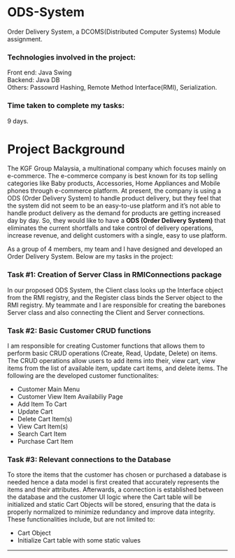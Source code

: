 # ODS-System
Order Delivery System, a DCOMS(Distributed Computer Systems) Module assignment.

### Technologies involved in the project:
Front end: Java Swing <br>
Backend: Java DB <br>
Others: Passowrd Hashing, Remote Method Interface(RMI), Serialization. 

### Time taken to complete my tasks:
9 days.

# Project Background
  The KGF Group Malaysia, a multinational company which focuses mainly on e-commerce. The e-commerce company is best known for its top selling categories like Baby products, Accessories, Home Appliances and Mobile phones through e-commerce platform. At present, the company is using a ODS (Order Delivery System) to handle product delivery, but they feel that the system did not seem to be an easy-to-use platform and it’s not able to handle product delivery as the demand for products are getting increased day by day. So, they would like to have a **ODS (Order Delivery System)** that eliminates the current shortfalls and take control of delivery operations, increase revenue, and delight customers with a single, easy to use platform. 

As a group of 4 members, my team and I have designed and developed an Order Delivery System. Below are my tasks in the project: 
### Task #1: Creation of Server Class in RMIConnections package
In our proposed ODS System, the Client class looks up the Interface object from the RMI registry, and the Register class binds the Server object to the RMI registry. My teammate and I are responsible for creating the barebones Server class and also connecting the Client and Server connections.

### Task #2: Basic Customer CRUD functions 
I am responsible for creating Customer functions that allows them to perform basic CRUD operations (Create, Read, Update, Delete) on items. The CRUD operations allow users to add items into their, view cart, view items from the list of available item, update cart items, and delete items. The following are the developed customer functionalites:
- Customer Main Menu 
- Customer View Item Availabiliy Page
- Add Item To Cart 
- Update Cart
- Delete Cart Item(s)
- View Cart Item(s)
- Search Cart Item
- Purchase Cart Item
 
### Task #3: Relevant connections to the Database
To store the items that the customer has chosen or purchased a database is needed hence a data model is first created that accurately represents the items and their attributes. Afterwards, a connection is established between the database and the customer UI logic where the Cart table will be initialized and static Cart Objects will be stored, ensuring that the data is properly normalized to minimize redundancy and improve data integrity. 
These functionalities include, but are not limited to:
- Cart Object
- Initialize Cart table with some static values

----------------------------------------------
